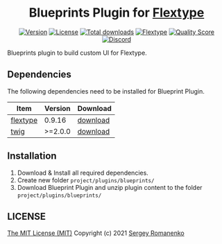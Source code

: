 <h1 align="center">Blueprints Plugin for <a href="https://flextype.org/">Flextype</a></h1>

<p align="center">
<a href="https://github.com/flextype-plugins/blueprints/releases"><img alt="Version" src="https://img.shields.io/github/release/flextype-plugins/blueprints.svg?label=version&color=black"></a> <a href="https://github.com/flextype-plugins/blueprints"><img src="https://img.shields.io/badge/license-MIT-blue.svg?color=black" alt="License"></a> <a href="https://github.com/flextype-plugins/blueprints"><img src="https://img.shields.io/github/downloads/flextype-plugins/blueprints/total.svg?color=black" alt="Total downloads"></a> <a href="https://github.com/flextype/flextype"><img src="https://img.shields.io/badge/Flextype-0.9.16-green.svg?color=black" alt="Flextype"></a> <a href="https://scrutinizer-ci.com/g/flextype-plugins/blueprints?branch=dev&color=black"><img src="https://img.shields.io/scrutinizer/g/flextype-plugins/blueprints.svg?branch=dev" alt="Quality Score"></a> <a href=""><img src="https://img.shields.io/discord/423097982498635778.svg?logo=discord&color=black&label=Discord%20Chat" alt="Discord"></a>
</p>

Blueprints plugin to build custom UI for Flextype.

## Dependencies

The following dependencies need to be installed for Blueprint Plugin.

| Item | Version | Download |
|---|---|---|
| [flextype](https://github.com/flextype/flextype) | 0.9.16 | [download](https://github.com/flextype/flextype/releases) |
| [twig](https://github.com/flextype-plugins/twig) | >=2.0.0 | [download](https://github.com/flextype-plugins/twig/releases) |

## Installation

1. Download & Install all required dependencies.
2. Create new folder `project/plugins/blueprints/`
3. Download Blueprint Plugin and unzip plugin content to the folder `project/plugins/blueprints/`

## LICENSE
[The MIT License (MIT)](https://github.com/flextype-plugins/blueprints/blob/master/LICENSE.txt)
Copyright (c) 2021 [Sergey Romanenko](https://github.com/Awilum)
